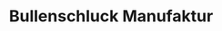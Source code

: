 ---
title: "Bullenschluck Manufaktur"
url: /sulingen/bullenschluck-manufaktur/
shop: Spirituosen
---
